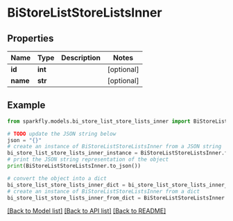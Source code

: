 # BiStoreListStoreListsInner


## Properties

Name | Type | Description | Notes
------------ | ------------- | ------------- | -------------
**id** | **int** |  | [optional] 
**name** | **str** |  | [optional] 

## Example

```python
from sparkfly.models.bi_store_list_store_lists_inner import BiStoreListStoreListsInner

# TODO update the JSON string below
json = "{}"
# create an instance of BiStoreListStoreListsInner from a JSON string
bi_store_list_store_lists_inner_instance = BiStoreListStoreListsInner.from_json(json)
# print the JSON string representation of the object
print(BiStoreListStoreListsInner.to_json())

# convert the object into a dict
bi_store_list_store_lists_inner_dict = bi_store_list_store_lists_inner_instance.to_dict()
# create an instance of BiStoreListStoreListsInner from a dict
bi_store_list_store_lists_inner_from_dict = BiStoreListStoreListsInner.from_dict(bi_store_list_store_lists_inner_dict)
```
[[Back to Model list]](../README.md#documentation-for-models) [[Back to API list]](../README.md#documentation-for-api-endpoints) [[Back to README]](../README.md)


